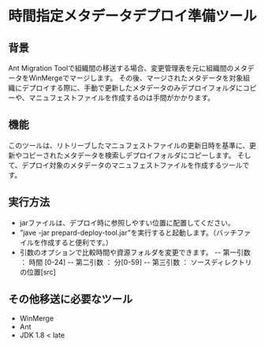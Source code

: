 # 時間指定メタデータデプロイ準備ツール
## 背景
Ant Migration Toolで組織間の移送する場合、変更管理表を元に組織間のメタデータをWinMergeでマージします。
その後、マージされたメタデータを対象組織にデプロイする際に、手動で更新したメタデータのみデプロイフォルダにコピーや、マニュフェストファイルを作成するのは手間がかかります。

## 機能
このツールは、リトリーブしたマニュフェストファイルの更新日時を基準に、更新やコピーされたメタデータを検索しデプロイフォルダにコピーします。
そして、デプロイ対象のメタデータのマニュフェストファイルを作成するツールです。

## 実行方法
- jarファイルは、デプロイ時に参照しやすい位置に配置してください。
- ”jave -jar prepard-deploy-tool.jar”を実行すると起動します。（バッチファイルを作成すると便利です。）
- 引数のオプションで比較時間や資源フォルダを変更できます。
-- 第一引数 ： 時間 [0-24]
-- 第二引数 ： 分[0-59]
-- 第三引数 ： ソースディレクトリの位置[src]

## その他移送に必要なツール
- WinMerge
- Ant
- JDK 1.8 < late

